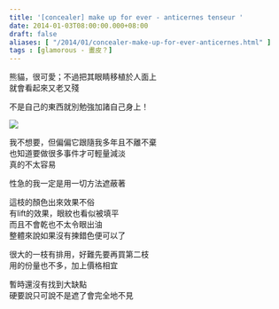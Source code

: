 ```yaml
---
title: '[concealer] make up for ever - anticernes tenseur '
date: 2014-01-03T08:00:00.000+08:00
draft: false
aliases: [ "/2014/01/concealer-make-up-for-ever-anticernes.html" ]
tags : [glamorous - 畫皮？]
---
```


熊貓，很可愛；不過把其眼睛移植於人面上  
就會看起來又老又殘   
  
不是自己的東西就別勉強加諸自己身上！  

![](/images/makeupforeveranticernes.jpg)

我不想要，但偏偏它跟隨我多年且不離不棄   
也知道要做很多事件才可輕量減淡  
真的不太容易    
  
性急的我一定是用一切方法遮蔽著  
  
這枝的顏色出來效果不俗  
有lift的效果，眼紋也看似被填平  
而且不會乾也不太令眼出油   
整體來說如果沒有揀錯色便可以了  
  
很大的一枝有排用，好難先要再買第二枝  
用的份量也不多，加上價格相宜  
  
暫時還沒有找到大缺點  
硬要說只可說不是遮了會完全地不見
